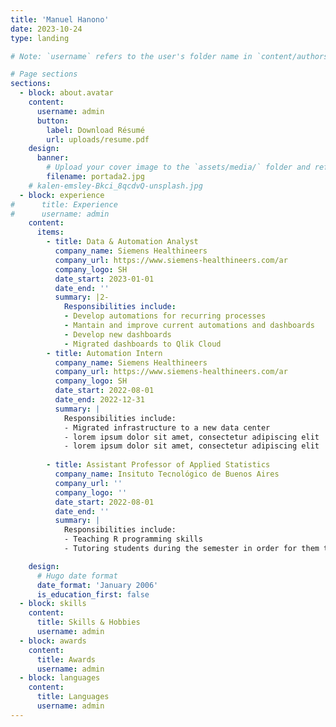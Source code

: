 ```yaml
---
title: 'Manuel Hanono'
date: 2023-10-24
type: landing

# Note: `username` refers to the user's folder name in `content/authors/`

# Page sections
sections:
  - block: about.avatar
    content:
      username: admin
      button:
        label: Download Résumé
        url: uploads/resume.pdf
    design:
      banner:
        # Upload your cover image to the `assets/media/` folder and reference it here
        filename: portada2.jpg
    # kalen-emsley-Bkci_8qcdvQ-unsplash.jpg
  - block: experience
#      title: Experience
#      username: admin
    content:
      items:
        - title: Data & Automation Analyst
          company_name: Siemens Healthineers
          company_url: https://www.siemens-healthineers.com/ar
          company_logo: SH
          date_start: 2023-01-01
          date_end: ''
          summary: |2-
            Responsibilities include:
            - Develop automations for recurring processes
            - Mantain and improve current automations and dashboards
            - Develop new dashboards
            - Migrated dashboards to Qlik Cloud
        - title: Automation Intern
          company_name: Siemens Healthineers
          company_url: https://www.siemens-healthineers.com/ar
          company_logo: SH
          date_start: 2022-08-01
          date_end: 2022-12-31
          summary: |
            Responsibilities include:
            - Migrated infrastructure to a new data center
            - lorem ipsum dolor sit amet, consectetur adipiscing elit
            - lorem ipsum dolor sit amet, consectetur adipiscing elit
    
        - title: Assistant Professor of Applied Statistics
          company_name: Insituto Tecnológico de Buenos Aires
          company_url: ''
          company_logo: ''
          date_start: 2022-08-01
          date_end: ''
          summary: |
            Responsibilities include:
            - Teaching R programming skills
            - Tutoring students during the semester in order for them to develop an applied statistics project

    design:
      # Hugo date format
      date_format: 'January 2006'
      is_education_first: false
  - block: skills
    content:
      title: Skills & Hobbies
      username: admin
  - block: awards
    content:
      title: Awards
      username: admin
  - block: languages
    content:
      title: Languages
      username: admin
---
```

